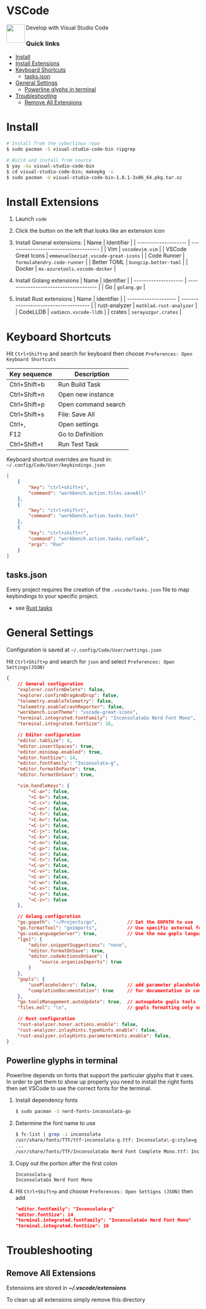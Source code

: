 # VSCode
<img align="left" width="48" height="48" src="../../../../data/images/logo_256x256.png">
Develop with Visual Studio Code

### Quick links
* [Install](#install)
* [Install Extensions](#install-extensions)
* [Keyboard Shortcuts](#keyboard-shortcuts)
  * [tasks.json](#tasks-json)
* [General Settings](#general-settings)
  * [Powerline glyphs in terminal](#powerline-glyphs-in-terminal)
* [Troubleshooting](#troubleshooting)
  * [Remove All Extensions](#remove-all-extensions)

# Install
```bash
# Install from the cyberlinux repo
$ sudo pacman -S visual-studio-code-bin ripgrep

# Build and install from source
$ yay -Ga visual-studio-code-bin
$ cd visual-studio-code-bin; makepkg -s
$ sudo pacman -U visual-studio-code-bin-1.8.1-3x86_64.pkg.tar.xz
```

# Install Extensions
1. Launch `code`

2. Click the button on the left that looks like an extension icon

3. Install General extensions:
   | Name                 | Identifier                            |
   | -------------------- | ------------------------------------- |
   | Vim                  | `vscodevim.vim`                       |
   | VSCode Great Icons   | `emmanuelbeziat.vscode-great-icons`   |
   | Code Runner          | `formulahendry.code-runner`           |
   | Better TOML          | `bungcip.better-toml`                 |
   | Docker               | `ms-azuretools.vscode-docker`         |

4. Install Golang extensions
   | Name                 | Identifier                            |
   | -------------------- | ------------------------------------- |
   | Go                   | `golang.go`                           |

5. Install Rust extensions
   | Name                 | Identifier                            |
   | -------------------- | ------------------------------------- |
   | rust-analyzer        | `matklad.rust-analyzer`               |
   | CodeLLDB             | `vadimcn.vscode-lldb`                 |
   | crates               | `serayuzgur.crates`                   |

# Keyboard Shortcuts
Hit `Ctrl+Shift+p` and search for keyboard then choose `Preferences: Open Keyboard Shortcuts`

| Key sequence   | Description             |
| -------------- | ----------------------- |
| Ctrl+Shift+b   | Run Build Task          |
| Ctrl+Shift+n   | Open new instance       |
| Ctrl+Shift+p   | Open command search     |
| Ctrl+Shift+s   | File: Save All          |
| Ctrl+,         | Open settings           |    
| F12            | Go to Definition        |
| Ctrl+Shift+t   | Run Test Task           |

Keyboard shortcut overrides are found in: `~/.config/Code/User/keybindings.json`
```json
[
    {
        "key": "ctrl+shift+s",
        "command": "workbench.action.files.saveAll"
    },
    {
        "key": "ctrl+shift+t",
        "command": "workbench.action.tasks.test"
    },
    {
        "key": "ctrl+shift+r",
        "command": "workbench.action.tasks.runTask",
        "args": "Run"
    }
]
```

## tasks.json
Every project requires the creation of the `.vscode/tasks.json` file to map keybindings to your 
specific project.

* see [Rust tasks](#rust-tasks)

# General Settings
Configuration is saved at `~/.config/Code/User/settings.json`

Hit `Ctrl+Shift+p` and search for `json` and select `Preferences: Open Settings(JSON)`
```json
{
    // General configuration
    "explorer.confirmDelete": false,
    "explorer.confirmDragAndDrop": false,
    "telemetry.enableTelemetry": false,
    "telemetry.enableCrashReporter": false,
    "workbench.iconTheme": "vscode-great-icons",
    "terminal.integrated.fontFamily": "InconsolataGo Nerd Font Mono",
    "terminal.integrated.fontSize": 16,

    // Editor configuration
    "editor.tabSize": 4,
    "editor.insertSpaces": true,
    "editor.minimap.enabled": true,
    "editor.fontSize": 14,
    "editor.fontFamily": "Inconsolata-g",
    "editor.formatOnPaste": true,
    "editor.formatOnSave": true,

    "vim.handleKeys": {
        "<C-a>": false,
        "<C-b>": false,
        "<C-c>": false,
        "<C-e>": false,
        "<C-f>": false,
        "<C-h>": false,
        "<C-i>": false,
        "<C-j>": false,
        "<C-k>": false,
        "<C-n>": false,
        "<C-p>": false,
        "<C-s>": false,
        "<C-t>": false,
        "<C-u>": false,
        "<C-v>": false,
        "<C-o>": false,
        "<C-w>": false,
        "<C-x>": false,
        "<C-y>": false,
        "<C-z>": false
    },

    // Golang configuration
    "go.gopath": "~/Projects/go",           // Set the GOPATH to use
    "go.formatTool": "goimports",           // Use specific external format tool for go
    "go.useLanguageServer": true,           // Use the new gopls language server
    "[go]": {
        "editor.snippetSuggestions": "none",
        "editor.formatOnSave": true,
        "editor.codeActionsOnSave": {
            "source.organizeImports": true
        }
    },
    "gopls": {
        "usePlaceholders": false,           // add parameter placeholders when completing a function
        "completionDocumentation": true     // for documentation in completion items
    },
    "go.toolsManagement.autoUpdate": true,  // autoupdate gopls tools
    "files.eol": "\n",                      // gopls formatting only supports LF line endings

    // Rust configuration
    "rust-analyzer.hover.actions.enable": false,
    "rust-analyzer.inlayHints.typeHints.enable": false,
    "rust-analyzer.inlayHints.parameterHints.enable": false,
}
```

## Powerline glyphs in terminal
Powerline depends on fonts that support the particular glyphs that it uses. In order to get them to 
show up properly you need to install the right fonts then set VSCode to use the correct fonts for the 
terminal.

1. Install dependency fonts
   ```bash
   $ sudo pacman -S nerd-fonts-inconsolata-go
   ```
2. Determine the font name to use
   ```bash
   $ fc-list | grep -i inconsolata
   /usr/share/fonts/TTF/ttf-inconsolata-g.ttf: Inconsolata\-g:style=g
   ...
   /usr/share/fonts/TTF/InconsolataGo Nerd Font Complete Mono.ttf: InconsolataGo Nerd Font Mono:style=Regular
   ```
3. Copy out the portion after the first colon
   ```
   Inconsolata-g
   InconsolataGo Nerd Font Mono
   ```
3. Hit `Ctrl+Shift+p` and choose `Preferences: Open Settigns (JSON)` then add
   ```json
   "editor.fontFamily": "Inconsolata-g"
   "editor.fontSize": 14
   "terminal.integrated.fontFamily": "InconsolataGo Nerd Font Mono"
   "terminal.integrated.fontSize": 16
   ```

# Troubleshooting

## Remove All Extensions
Extensions are stored in ***~/.vscode/extensions***

To clean up all extensions simply remove this directory

<!-- 
vim: ts=2:sw=2:sts=2
-->
